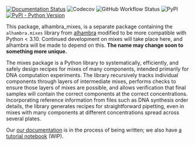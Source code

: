 [![Documentation Status](https://readthedocs.org/projects/alhambra-mixes/badge/?version=latest)](https://alhambra-mixes.readthedocs.io/en/latest/?badge=latest)
![Codecov](https://img.shields.io/codecov/c/github/cgevans/mixes)
![GitHub Workflow
Status](https://img.shields.io/github/workflow/status/cgevans/mixes/Python%20tests)
![PyPI](https://img.shields.io/pypi/v/alhambra-mixes)
[![PyPI - Python Version](https://img.shields.io/pypi/pyversions/alhambra-mixes)](https://pypi.org/project/alhambra-mixes/)

This package, alhambra_mixes, is a separate package containing the `alhambra.mixes`
library from
[alhambra][alhambra]
modified to be more compatible with Python < 3.10.  Continued development on
mixes will take place here, and alhambra will be made to depend on this.  **The
name may change soon to something more unique.**

The mixes package is a Python library to systematically, efficiently, and safely
design recipes for mixes of many components, intended primarily for DNA
computation experiments.  The library recursively tracks individual components
through layers of intermediate mixes, performs checks to ensure those layers of
mixes are possible, and allows verification that final samples will contain the
correct components at the correct concentrations. Incorporating reference
information from files such as DNA synthesis order details, the library
generates recipes for straightforward pipetting, even in mixes with many
components at different concentrations spread across several plates.

Our [our documentation][mixref] is in the process of being written; we also have [a tutorial notebook][tutorial] (WIP).


[alhambra]: https://github.com/DNA-and-Natural-Algorithms-Group/alhambra
[mixref]: https://alhambra-mixes.readthedocs.io/
[tutorial]: https://github.com/cgevans/mixes/blob/main/tutorial.ipynb

